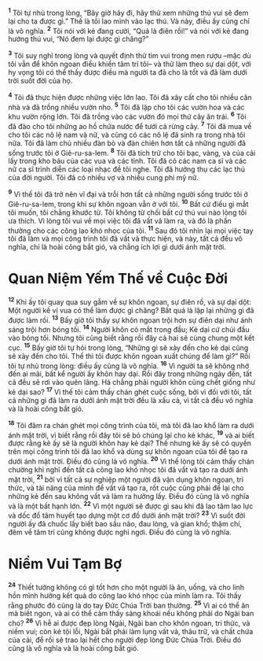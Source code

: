 <sup><b>1</b></sup> Tôi tự nhủ trong lòng, “Bây giờ hãy đi, hãy thử xem những thú vui sẽ đem lại cho ta được gì.” Thế là tôi lao mình vào lạc thú. Và này, điều ấy cũng chỉ là vô nghĩa. <sup><b>2</b></sup> Tôi nói với kẻ đang cười, “Quả là điên rồi!” và nói với kẻ đang hưởng thú vui, “Nó đem lại được gì chăng?”

<sup><b>3</b></sup> Tôi suy nghĩ trong lòng và quyết định thử tìm vui trong men rượu –mặc dù tôi vẫn để khôn ngoan điều khiển tâm trí tôi– và thử làm theo sự dại dột, với hy vọng tôi có thể thấy được điều mà người ta đã cho là tốt và đã làm dưới trời suốt đời của họ.

<sup><b>4</b></sup> Tôi đã thực hiện được những việc lớn lao. Tôi đã xây cất cho tôi nhiều căn nhà và đã trồng nhiều vườn nho. <sup><b>5</b></sup> Tôi đã lập cho tôi các vườn hoa và các khu vườn rộng lớn. Tôi đã trồng vào các vườn đó mọi thứ cây ăn trái. <sup><b>6</b></sup> Tôi đã đào cho tôi những ao hồ chứa nước để tưới cả rừng cây. <sup><b>7</b></sup> Tôi đã mua về cho tôi các nô lệ nam và nữ, và cũng có các nô lệ đã sinh ra trong nhà tôi nữa. Tôi đã làm chủ nhiều đàn bò và đàn chiên hơn tất cả những người đã sống trước tôi ở Giê-ru-sa-lem. <sup><b>8</b></sup> Tôi đã tích trữ cho tôi bạc, vàng, và của cải lấy trong kho báu của các vua và các tỉnh. Tôi đã có các nam ca sĩ và các nữ ca sĩ trình diễn các loại nhạc để tôi nghe. Tôi đã hưởng thụ các lạc thú của đời người. Tôi đã có nhiều vợ và nhiều cung phi mỹ nữ.

<sup><b>9</b></sup> Vì thế tôi đã trở nên vĩ đại và trỗi hơn tất cả những người sống trước tôi ở Giê-ru-sa-lem, trong khi sự khôn ngoan vẫn ở với tôi. <sup><b>10</b></sup> Bất cứ điều gì mắt tôi muốn, tôi chẳng khước từ. Tôi không từ chối bất cứ thú vui nào lòng tôi ưa thích. Vì lòng tôi vui về mọi việc tôi đã vất vả làm ra, và đó là phần thưởng cho các công lao khó nhọc của tôi. <sup><b>11</b></sup> Sau đó tôi nhìn lại mọi việc tay tôi đã làm và mọi công trình tôi đã vất vả thực hiện, và này, tất cả đều vô nghĩa, chỉ là hoài công bắt gió, và chẳng ích lợi gì dưới ánh mặt trời.


# Quan Niệm Yếm Thế về Cuộc Đời
<sup><b>12</b></sup> Khi ấy tôi quay qua suy gẫm về sự khôn ngoan, sự điên rồ, và sự dại dột: Một người kế vị vua có thể làm được gì chăng? Bất quá là lặp lại những gì đã được làm rồi. <sup><b>13</b></sup> Bấy giờ tôi thấy sự khôn ngoan trội hơn sự điên dại như ánh sáng trội hơn bóng tối. <sup><b>14</b></sup> Người khôn có mắt trong đầu; Kẻ dại cứ chúi đầu vào bóng tối. Nhưng tôi cũng biết rằng rồi đây cả hai sẽ cùng chung một kết cục. <sup><b>15</b></sup> Bấy giờ tôi tự hỏi trong lòng, “Những gì sẽ xảy đến cho kẻ dại cũng sẽ xảy đến cho tôi. Thế thì tôi được khôn ngoan xuất chúng để làm gì?” Rồi tôi tự nhủ trong lòng: điều ấy cũng là vô nghĩa. <sup><b>16</b></sup> Vì người ta sẽ không nhớ đến ai mãi, bất kể người ấy khôn hay dại. Rồi đây trong những ngày đến, tất cả đều sẽ rơi vào quên lãng. Há chẳng phải người khôn cũng chết giống như kẻ dại sao? <sup><b>17</b></sup> Vì thế tôi cảm thấy chán ghét cuộc sống, bởi vì đối với tôi, tất cả những gì đã làm ra dưới ánh mặt trời đều là xấu cả, vì tất cả đều vô nghĩa và là hoài công bắt gió.

<sup><b>18</b></sup> Tôi đâm ra chán ghét mọi công trình của tôi, mà tôi đã lao khổ làm ra dưới ánh mặt trời, vì biết rằng rồi đây tôi sẽ bỏ chúng lại cho kẻ khác, <sup><b>19</b></sup> và ai biết được rằng kẻ ấy sẽ là người khôn hay kẻ dại? Thế nhưng kẻ ấy sẽ có quyền trên mọi công trình tôi đã lao khổ và dùng sự khôn ngoan của tôi để tạo ra dưới ánh mặt trời. Điều đó cũng là vô nghĩa. <sup><b>20</b></sup> Vì thế lòng tôi cảm thấy chán chường khi nghĩ đến tất cả công lao khó nhọc tôi đã vất vả tạo ra dưới ánh mặt trời, <sup><b>21</b></sup> bởi vì tất cả sự nghiệp một người đã vận dụng khôn ngoan, tri thức, và tài năng của mình để vất vả tạo ra, rốt cuộc cũng phải để lại cho những kẻ đến sau không vất vả làm ra hưởng lấy. Điều đó cũng là vô nghĩa và là một bất hạnh lớn. <sup><b>22</b></sup> Vì một người sẽ được gì sau khi đã lao tâm lao lực và dốc đổ tâm huyết tạo dựng một cơ đồ dưới ánh mặt trời? <sup><b>23</b></sup> Vì suốt đời người ấy đã chuốc lấy biết bao sầu não, đau lòng, và gian khổ; thậm chí, đêm về tâm trí cũng không được nghỉ ngơi. Điều đó cũng là vô nghĩa.


# Niềm Vui Tạm Bợ
<sup><b>24</b></sup> Thiết tưởng không có gì tốt hơn cho một người là ăn, uống, và cho linh hồn mình hưởng kết quả do công lao khó nhọc của mình làm ra. Tôi thấy rằng phước đó cũng là do tay Đức Chúa Trời ban thưởng. <sup><b>25</b></sup> Vì ai có thể ăn mà biết ngon, và ai có thể cảm thấy sảng khoái nếu không phải do Ngài ban cho? <sup><b>26</b></sup> Vì hễ ai được đẹp lòng Ngài, Ngài ban cho khôn ngoan, tri thức, và niềm vui; còn kẻ tội lỗi, Ngài bắt phải làm lụng vất vả, thâu trữ, và chất chứa của cải, để rồi sẽ trao lại hết cho người đẹp lòng Đức Chúa Trời. Điều đó cũng là vô nghĩa và là hoài công bắt gió.